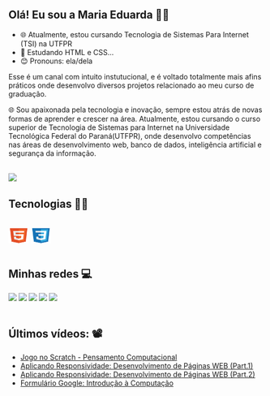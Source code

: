 ## Olá! Eu sou a Maria Eduarda 👋🏻

- 🌐 Atualmente, estou cursando Tecnologia de Sistemas Para Internet (TSI) na UTFPR
- 💬 Estudando HTML e CSS...
- 😊 Pronouns: ela/dela

Esse é um canal com intuito instutucional, e é voltado totalmente mais afins práticos onde desenvolvo diversos projetos relacionado ao meu curso de graduação.

🌐 Sou apaixonada pela tecnologia e inovação, sempre estou atrás de novas formas de aprender e crescer na área. Atualmente, estou cursando o curso superior de Tecnologia de Sistemas para Internet na Universidade Tecnológica Federal do Paraná(UTFPR), onde desenvolvo competências nas áreas de desenvolvimento web, banco de dados, inteligência artificial e segurança da informação.


<br>
<img height="180em" src="https://github-readme-stats.vercel.app/api?username=mariagued&show_icons=true&theme=tokyonight"/>

<br> 

## Tecnologias 👩‍💻
<div style="display: inline_block"><br>
  <img align="center" alt="HTML" height="30" width="40" src="https://raw.githubusercontent.com/devicons/devicon/master/icons/html5/html5-original.svg">
  <img align="center" alt="CSS" height="30" width="40" src="https://raw.githubusercontent.com/devicons/devicon/master/icons/css3/css3-original.svg">
</div>
<br>

## Minhas redes 💻
<div>
<a href="https://www.youtube.com/channel/UCU6RDX6RC7ztvSUCRKtjlUA" target="_blank"><img
src="https://img.shields.io/badge/YouTube-FF0000?style=for-the-badge&logo=youtube&logoColor=white"
target="_blank"></a>
<a href="https://instagram.com/maria.edguedes?igshid=MzMyNGUyNmU2YQ==" target="_blank"><img
src="https://img.shields.io/badge/-Instagram-%23E4405F?style=for-the-badge&logo=instagram&logoColor=white"
target="_blank"></a>
<a href="https://discord.com/maria.ed.guedes" target="_blank"><img src="https://img.shields.io/badge/Discord-7289DA?style=for-the-badge&logo=discord&logoColor=white" target="_blank"></a>
<a href="mailto:mariao.2004@alunos.utfpr.edu.br"><img
src="https://img.shields.io/badge/-Gmail-%23333?style=for-the-badge&logo=gmail&logoColor=white"
target="_blank"></a>
<a href="https://www.linkedin.com/in/maria-eduarda-guedes-863a311b3/" target="_blank"><img
src="https://img.shields.io/badge/-LinkedIn-%230077B5?style=for-the-badge&logo=linkedin&logoColor=white"
target="_blank"></a>
</div>

<br>

## Últimos vídeos: 📽️
- [Jogo no Scratch - Pensamento Computacional](https://youtu.be/HNeJwfbYCNU?feature=shared)<br/>
- [Aplicando Responsividade: Desenvolvimento de Páginas WEB (Part.1)](https://youtu.be/mRM-ssFhRPI)<br/>
- [Aplicando Responsividade: Desenvolvimento de Páginas WEB (Part.2)](https://youtu.be/60sTEq4Td_Q)<br/>
- [Formulário Google: Introdução à Computação](https://www.youtube.com/watch?v=fhwtD_1TznI)<br/>
